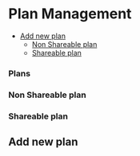 
# Plan Management  
<!-- TOC -->

* [Add new plan](/docs/Plan-Management.md#add-new-plan)  
  * [Non Shareable plan](/docs/Plan-Management.md#shareable-plan)  
  * [Shareable plan](/docs/Plan-Management.md#shareable-plan)  
<!-- TOC -->  
### Plans

### Non Shareable plan  

### Shareable plan  

## Add new plan  
